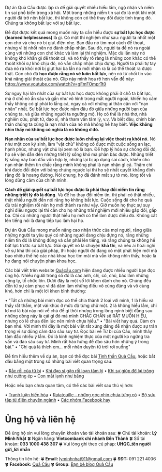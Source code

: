 Dự án Quả Cầu được lập ra để giải quyết nhiều hiểu lầm, ngộ nhận và niềm tin sai phổ biến trong xã hội. Một trong những niềm tin sai đó là một khi một người đã trở nên bất lực, thì không còn có thể thay đổi được tình trạng đó. Chúng ta không bất lực với sự bất lực.

Để đạt được kết quả mong muốn này ta cần hiểu được <b>sự bất lực học được (learned helplessness)</b> là gì. Có một thí nghiệm như sau: người ta nhốt một con chó và cho nó bị giựt điện nhẹ. Ban đầu nó tìm mọi cách để thoát, nhưng vì bị nhốt nên nó đành chấp nhận. Sau đó, người ta để nó ra ngoài cùng với những con chó khác và làm lại thí nghiệm. Mặc dù lần này nó không khó khăn gì để thoát cả, và nó thấy rõ ràng là những con khác có thể thoát khỏi sự khó chịu đó, nó vẫn chấp nhận chịu đựng. Người ta phải tự tay đưa nó ra khỏi nơi bị giựt hai ba lần nó mới nhận ra là có thể thoát ra được thật. Con chó đã <b> học được rằng nó sẽ luôn bất lực</b>, nên nó từ chối tin vào khả năng giải thoát của nó. Clip này minh họa rõ hơn vấn đề này: https://www.youtube.com/watch?v=gFmFOmprTt0

Sự nguy hại lớn nhất của sự bất lực học được không phải ở chỗ ta bất lực, mà ở chỗ nó ẩn sâu và gần như vô hình trong mắt người ngoài, khiến họ cảm thấy không có gì phải lo lắng cả, ngay cả với những ai thân cận với "nạn nhân" nhất. Sự bất lực học được nằm đâu đó giữa những người bạn của chúng ta, và giữa những người ta ngưỡng mộ. Họ có thể là nhà thơ, nhà nghiên cứu, phật tử, đạo sĩ, nhà tham vấn tâm lý, v.v. Và biết đâu, chính bản thân chúng ta cũng là nạn nhân của nó mà không hề hay biết. <b>Việc không nhìn thấy nó không có nghĩa là nó không ở đó.</b>

<b>Nạn nhân của sự bất lực học được luôn chống lại việc thoát ra khỏi nó.</b> Nó như một con ký sinh, làm "vật chủ" không có được một cuộc sống an lạc, hạnh phúc, nhưng vật chủ lại xem nó là bạn. Để hợp lý hóa sự chống đối đó, họ sẽ viện dẫn đến những triết lý sống khó mà phản bác được. Những triết lý sống này ban đầu vốn hợp lý, nhưng lại bị áp dụng sai cách, khiến cho nạn nhân thêm tin chắc rằng mình không phải là nạn nhân gì cả. Thậm chí khi được đối diện với bằng chứng ngược lại thì họ sẽ nhất quyết khẳng định rằng đó là hoang đường. Nói chung, họ đã đánh mất sự tò mò, lòng tốt và lòng dũng cảm của chính mình.

<b>Cách để giải quyết sự bất lực học được là phải thay đổi niềm tin rằng những triết lý đó là đúng.</b> Và để họ thay đổi niềm tin, thì phải có thật nhiều, thật nhiều người đến nói rằng họ không bất lực. Cuộc sống đã cho họ quá đủ trải nghiệm rồi nên họ mới thành ra như vậy. Giờ muốn họ thực sự suy nghĩ điều ngược lại thì cần cho họ những trải nghiệm mới nhiều gấp đôi, gấp ba. Chỉ có những người thật hiểu họ mới có thể làm được điều đó. Không cất lên tiếng nói là đang tiếp tục làm hại họ.

Dự án Quả Cầu mong muốn nâng cao nhận thức của mọi người, rằng giữa những người ta yêu quý có những người đang chịu đựng nó, rằng những niềm tin đó là không đúng và cần phải lên tiếng, và rằng chúng ta không hề bất lực trước sự bất lực. Giải quyết nó là chuyện <b>khả thi</b>, và nếu ai hoài nghi về sự khả thi của giải pháp, thì hoặc người đó đang có một phát hiện mới mà bao nhiêu thế hệ các nhà khoa học tìm mãi mà vẫn không nhìn thấy, hoặc là họ đang nói chuyện phản khoa học.

Các bài viết trên website <a href="https://quảcầu.com?utm_source=M%E1%BB%99t%20chi%E1%BA%BFc%20D%C3%BA%20b%C3%A9%20xinh%20%C2%BB%20th%C3%B4ng%20%C4%91i%E1%BB%87p%20truy%E1%BB%81n%20th%C3%B4ng&utm_medium=Homepage&utm_campaign=Gi%E1%BB%9Bi%20thi%E1%BB%87u">Quảcầu.com</a> hiện đang được nhiều người bạn đọc ủng hộ. Nhiều người trong số đó là các anh, chị, cô, chú, bác làm những công ty, tổ chức lớn. Dưới đây là một số lời khen dành cho nó. Chúng đều đến từ sự cảm phục vì đã dám làm những điều vô cùng đúng và vô cùng khó, hơn chỉ là một lời khen bình thường:


• "Tất cả những bài mình đọc có thể chia thành 2 loại với mình, 1 là hiểu và thấy rất thấm, một vài khúc ở mức độ từng chữ một. 2 là không hiểu lắm, chỉ lơ mơ là bài này nói về chủ đề gì thôi nhưng trong lòng mình biết đằng sau những dòng này là cái gì đó mà mình CHẮC CHẮN sẽ RẤT MUỐN HIỂU, nhưng có lẽ chưa đến lúc nên mình chưa hiểu."
• "Bài viết hay quá. Cảm ơn bạn nhé. Với mình thì đây là một bài viết rất xứng đáng để nhận được sự trân trọng vì sự dũng cảm đào sâu suy tư. Đọc bài về Từ bi của Cầu, mình thấy tâm đắc nhiều ý lắm. Đó là kinh nghiệm thực của một người ko ngừng tra vấn và đào sâu suy tư. Mình rất hào hứng để đào sâu hơn những ý trong bài."
• "Chị quá là thích em… mối nhân duyên từ trời rơi xuống"


Để tìm hiểu thêm về dự án, bạn có thể đọc bài <a href="https://quảcầu.com/tinh-than-qua-cau?utm_source=M%E1%BB%99t%20chi%E1%BA%BFc%20D%C3%BA%20b%C3%A9%20xinh%20%C2%BB%20th%C3%B4ng%20%C4%91i%E1%BB%87p%20truy%E1%BB%81n%20th%C3%B4ng&utm_medium=Tinh%20th%E1%BA%A7n%20Qu%E1%BA%A3%20C%E1%BA%A7u&utm_campaign=Gi%E1%BB%9Bi%20thi%E1%BB%87u">Tinh thần Quả Cầu</a>, hoặc bắt đầu bằng một trong số những bài viết quan trọng sau:


• <a href="https://quảcầu.com/rac-roi-cua-tu-bi?utm_source=M%E1%BB%99t%20chi%E1%BA%BFc%20D%C3%BA%20b%C3%A9%20xinh%20%C2%BB%20th%C3%B4ng%20%C4%91i%E1%BB%87p%20truy%E1%BB%81n%20th%C3%B4ng&utm_medium=R%E1%BA%AFc%20r%E1%BB%91i%20c%E1%BB%A7a%20t%E1%BB%AB%20bi&utm_campaign=N%E1%BB%97i%20s%E1%BB%A3%2C%20g%C3%B3c%20nh%C3%ACn%2C%20m%E1%BA%A1nh%20m%E1%BA%BD%2C%20v%C3%A0%20t%E1%BB%AB%20bi">Rắc rối của từ bi</a>
• <a href="https://quảcầu.com/khi-dao-si-gap-roi-loan-tam-ly?utm_source=M%E1%BB%99t%20chi%E1%BA%BFc%20D%C3%BA%20b%C3%A9%20xinh%20%C2%BB%20th%C3%B4ng%20%C4%91i%E1%BB%87p%20truy%E1%BB%81n%20th%C3%B4ng&utm_medium=Khi%20%C4%91%E1%BA%A1o%20s%C4%A9%20g%E1%BA%B7p%20r%E1%BB%91i%20lo%E1%BA%A1n%20t%C3%A2m%20l%C3%BD&utm_campaign=%C4%90%E1%BA%A1o%2C%20t%C3%A2m%20l%C3%BD%20h%E1%BB%8Dc%20nh%E1%BA%ADn%20th%E1%BB%A9c">Khi đạo sĩ gặp rối loạn tâm lý</a>
• <a href="https://quảcầu.com/khi-su-giup-do-lai-trong-nhu-cuong-ep?utm_source=M%E1%BB%99t%20chi%E1%BA%BFc%20D%C3%BA%20b%C3%A9%20xinh%20%C2%BB%20th%C3%B4ng%20%C4%91i%E1%BB%87p%20truy%E1%BB%81n%20th%C3%B4ng&utm_medium=Khi%20s%E1%BB%B1%20gi%C3%BAp%20%C4%91%E1%BB%A1%20l%E1%BA%A1i%20tr%C3%B4ng%20nh%C6%B0%20c%C6%B0%E1%BB%A1ng%20%C3%A9p&utm_campaign=N%E1%BB%97i%20s%E1%BB%A3%2C%20g%C3%B3c%20nh%C3%ACn%2C%20m%E1%BA%A1nh%20m%E1%BA%BD%2C%20v%C3%A0%20t%E1%BB%AB%20bi">Khi sự giúp đỡ lại trông như cưỡng ép</a>
• <a href="https://quảcầu.com/con-mat-lanh-nhu-bang?utm_source=M%E1%BB%99t%20chi%E1%BA%BFc%20D%C3%BA%20b%C3%A9%20xinh%20%C2%BB%20th%C3%B4ng%20%C4%91i%E1%BB%87p%20truy%E1%BB%81n%20th%C3%B4ng&utm_medium=Con%20m%E1%BA%AFt%20l%E1%BA%A1nh%20nh%C6%B0%20b%C4%83ng&utm_campaign=N%E1%BB%97i%20s%E1%BB%A3%2C%20g%C3%B3c%20nh%C3%ACn%2C%20m%E1%BA%A1nh%20m%E1%BA%BD%2C%20v%C3%A0%20t%E1%BB%AB%20bi">Con mắt lạnh như băng</a>


Hoặc nếu bạn chưa quan tâm, có thể các bài viết sau thú vị hơn:


• <a href="https://quảcầu.com/tranh-luan-hien-hoa?utm_source=M%E1%BB%99t%20chi%E1%BA%BFc%20D%C3%BA%20b%C3%A9%20xinh%20%C2%BB%20th%C3%B4ng%20%C4%91i%E1%BB%87p%20truy%E1%BB%81n%20th%C3%B4ng&utm_medium=Tranh%20lu%E1%BA%ADn%20hi%E1%BB%81n%20h%C3%B2a&utm_campaign=N%E1%BB%97i%20s%E1%BB%A3%2C%20g%C3%B3c%20nh%C3%ACn%2C%20m%E1%BA%A1nh%20m%E1%BA%BD%2C%20v%C3%A0%20t%E1%BB%AB%20bi">Tranh luận hiền hòa</a>
• <a href="https://quảcầu.com/ratatouille?utm_source=M%E1%BB%99t%20chi%E1%BA%BFc%20D%C3%BA%20b%C3%A9%20xinh%20%C2%BB%20th%C3%B4ng%20%C4%91i%E1%BB%87p%20truy%E1%BB%81n%20th%C3%B4ng&utm_medium=Ratatouille&utm_campaign=S%C3%A1ch%2C%20th%C6%A1%2C%20phim">Ratatouille – những góc nhìn chưa từng có</a>
• <a href="https://quảcầu.com/tu-dien-chuyen-nganh?utm_source=M%E1%BB%99t%20chi%E1%BA%BFc%20D%C3%BA%20b%C3%A9%20xinh%20%C2%BB%20th%C3%B4ng%20%C4%91i%E1%BB%87p%20truy%E1%BB%81n%20th%C3%B4ng&utm_medium=T%E1%BB%AB%20%C4%91i%E1%BB%83n%20chuy%C3%AAn%20ng%C3%A0nh&utm_campaign=L%C3%A0m%20vi%E1%BB%87c%20hi%E1%BB%87u%20qu%E1%BA%A3">Bộ sưu tập từ điển chuyên ngành</a>
• <a href="https://quảcầu.com/cac-nhom-facebook-hay?utm_source=M%E1%BB%99t%20chi%E1%BA%BFc%20D%C3%BA%20b%C3%A9%20xinh%20%C2%BB%20th%C3%B4ng%20%C4%91i%E1%BB%87p%20truy%E1%BB%81n%20th%C3%B4ng&utm_medium=Nh%C3%B3m%20Facebook%20hay&utm_campaign=L%C3%A0m%20vi%E1%BB%87c%20hi%E1%BB%87u%20qu%E1%BA%A3">Các nhóm Facebook hay</a>


<h1>Ủng hộ và liên hệ</h1>

Để ủng hộ xin vui lòng chuyển khoản vào tài khoản sau:
🍀 Chủ tài khoản: <b> Lý Minh Nhật</b>
🍀 Ngân hàng: <b> Vietcombank chi nhánh Bến Thành</b>
🍀 Số tài khoản: <b>033 1000 438 307</b>
🍀 Vui lòng ghi theo cú pháp: <b>UHQC_tên người gửi_lời nhắn</b>

Thông tin liên hệ:
🍀 <b>Email:</b> lyminhnhat911@gmail.com
🍀 <b>SĐT:</b> 091 221 4006
🍀 <b>Facebook:</b> <a href="https://www.facebook.com/qua.cau.the.sphere">Quả Cầu</a>
🍀 <b>Group:</b> <a href="https://www.facebook.com/groups/483570462348428/">Bạn bè blog Quả Cầu</a>